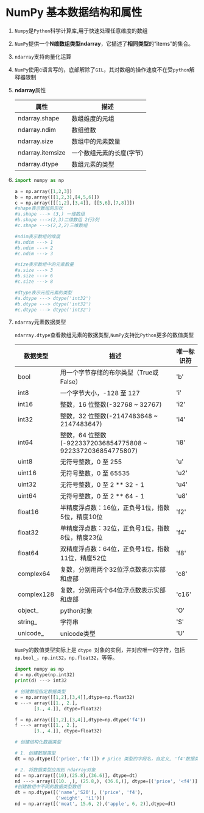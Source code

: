 # NumPy  基本数据结构和属性

1. `Numpy`是`Python`科学计算库,用于快速处理任意维度的数组

2. `NumPy`提供一个**N维数组类型ndarray**，它描述了**相同类型**的“items”的集合。

3. `ndarray`支持向量化运算

4. `NumPy`使用c语言写的，底部解除了`GIL`，其对数组的操作速度不在受`python`解释器限制

5. **ndarray**属性

   | 属性             | 描述                     |
   | ---------------- | ------------------------ |
   | ndarray.shape    | 数组维度的元组           |
   | ndarray.ndim     | 数组维数                 |
   | ndarray.size     | 数组中的元素数量         |
   | ndarray.itemsize | 一个数组元素的长度(字节) |
   | ndarray.dtype    | 数组元素的类型           |

6. ```python
   import numpy as np
   
   a = np.array([1,2,3])
   b = np.array([[1,2,3],[4,5,6]])
   c = np.array([[[1,2],[3,4]], [[5,6],[7,8]]])
   #shape表示数组的形状
   #a.shape ---> (3,) 一维数组
   #b.shape --->(2,3)二维数组 2行3列
   #c.shape --->(2,2,2)三维数组
   
   #ndim表示数组的维度
   #a.ndim ---> 1
   #b.ndim ---> 2
   #c.ndim ---> 3
   
   #size表示数组中的元素数量
   #a.size ---> 3
   #b.size ---> 6
   #c.size ---> 8
   
   #dtype表示元组元素的类型
   #a.dtype ---> dtype('int32')
   #b.dtype ---> dtype('int32')
   #c.dtype ---> dtype('int32')
   ```

7. `ndarray`元素数据类型

   `ndarray.dtype`查看数组元素的数据类型,`NumPy`支持比`Python`更多的数值类型

   | 数据类型   | 描述                                                        | 唯一标识符 |
   | ---------- | ----------------------------------------------------------- | ---------- |
   | bool       | 用一个字节存储的布尔类型（True或False）                     | 'b'        |
   | int8       | 一个字节大小，-128 至 127                                   | 'i'        |
   | int16      | 整数，16 位整数(-32768 ~ 32767)                             | 'i2'       |
   | int32      | 整数，32 位整数(-2147483648 ~ 2147483647)                   | 'i4'       |
   | int64      | 整数，64 位整数(-9223372036854775808 ~ 9223372036854775807) | 'i8'       |
   | uint8      | 无符号整数，0 至 255                                        | 'u'        |
   | uint16     | 无符号整数，0 至 65535                                      | 'u2'       |
   | uint32     | 无符号整数，0 至 2 ** 32 - 1                                | 'u4'       |
   | uint64     | 无符号整数，0 至 2 ** 64 - 1                                | 'u8'       |
   | float16    | 半精度浮点数：16位，正负号1位，指数5位，精度10位            | 'f2'       |
   | float32    | 单精度浮点数：32位，正负号1位，指数8位，精度23位            | 'f4'       |
   | float64    | 双精度浮点数：64位，正负号1位，指数11位，精度52位           | 'f8'       |
   | complex64  | 复数，分别用两个32位浮点数表示实部和虚部                    | 'c8'       |
   | complex128 | 复数，分别用两个64位浮点数表示实部和虚部                    | 'c16'      |
   | object_    | python对象                                                  | 'O'        |
   | string_    | 字符串                                                      | 'S'        |
   | unicode_   | unicode类型                                                 | 'U'        |

   `NumPy`的数值类型实际上是 `dtype `对象的实例，并对应唯一的字符，包括 `np.bool_`，`np.int32`，`np.float32`，等等。

   ```python
   import numpy as np
   d = np.dtype(np.int32)
   print(d) ---> int32
   ```

   ```python 
   # 创建数组指定数据类型
   e = np.array([[1,2],[3,4]],dtype=np.float32)
   e ---> array([[1., 2.],
          [3., 4.]], dtype=float32)
   
   f = np.array([[1,2],[3,4]],dtype=np.dtype('f4'))
   f ---> array([[1., 2.],
          [3., 4.]], dtype=float32)
   
   
   ```

   ```python
   # 创建结构化数据类型
   
   # 1. 创建数据类型
   dt = np.dtype([('price','f4')]) # price 类型的字段名，自定义, 'f4'数据类型 float32
   
   # 2. 将数据类型应用到 ndarray对象
   nd = np.array([(10),(25.8),(36.6)], dtype=dt)
   nd ---> array([(10. ,), (25.8,), (36.6,)], dtype=[('price', '<f4')])
   #创建数组中不同的数据类型数组
   dt = np.dtype([('name','S20'), ('price', 'f4'),
                  ('weight', 'i1')])
   nd = np.array([('meat', 15.6, 2),('apple', 6, 2)],dtype=dt)
   ```


